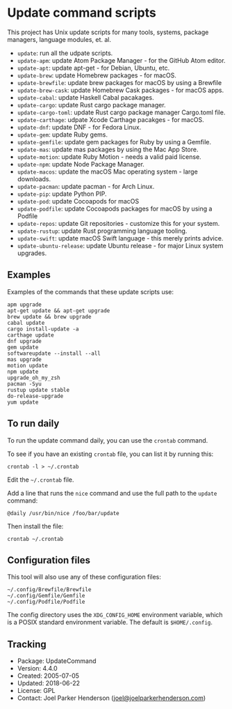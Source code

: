 # Update command scripts

This project has Unix update scripts for many tools,
systems, package managers, language modules, et. al.

 * `update`: run all the udpate scripts.
 * `update-apm`: update Atom Package Manager - for the GitHub Atom editor.
 * `update-apt`: update apt-get - for Debian, Ubuntu, etc.
 * `update-brew`: update Homebrew packages - for macOS.
 * `update-brewfile`: update brew packages for macOS by using a Brewfile
 * `update-brew-cask`: update Homebrew Cask packages - for macOS apps.
 * `update-cabal`: update Haskell Cabal pacakages.
 * `update-cargo`: update Rust cargo package manager.
 * `update-cargo-toml`: update Rust cargo package manager Cargo.toml file.
 * `update-carthage`: udpate Xcode Carthage pacakges - for macOS.
 * `update-dnf`: update DNF - for Fedora Linux.
 * `update-gem`: update Ruby gems.
 * `update-gemfile`: update gem packages for Ruby by using a Gemfile.
 * `update-mas`: update mas packages by using the Mac App Store.
 * `update-motion`: update Ruby Motion - needs a valid paid license.
 * `update-npm`: update Node Package Manager.
 * `update-macos`: update the macOS Mac operating system - large downloads.
 * `update-pacman`: update pacman - for Arch Linux.
 * `update-pip`: update Python PIP.
 * `update-pod`: update Cocoapods for macOS
 * `update-podfile`: update Cocoapods packages for macOS by using a Podfile
 * `update-repos`: update Git repositories - customize this for your system.
 * `update-rustup`: update Rust programming language tooling.
 * `update-swift`: update macOS Swift language - this merely prints advice.
 * `update-ubuntu-release`: update Ubuntu release - for major Linux system upgrades.

## Examples

Examples of the commands that these update scripts use:

    apm upgrade
    apt-get update && apt-get upgrade
    brew update && brew upgrade
    cabal update
    cargo install-update -a
    carthage update
    dnf upgrade
    gem update
    softwareupdate --install --all
    mas upgrade
    motion update
    npm update
    upgrade_oh_my_zsh
    pacman -Syu
    rustup update stable
    do-release-upgrade
    yum update

## To run daily

To run the update command daily, you can use the `crontab` command.

To see if you have an existing `crontab` file, you can list it by running this:

    crontab -l > ~/.crontab

Edit the `~/.crontab` file.

Add a line that runs the `nice` command and use the full path to the `update` command:

    @daily /usr/bin/nice /foo/bar/update

Then install the file:

    crontab ~/.crontab


## Configuration files

This tool will also use any of these configuration files:

    ~/.config/Brewfile/Brewfile
    ~/.config/Gemfile/Gemfile
    ~/.config/Podfile/Podfile

The config directory uses the `XDG_CONFIG_HOME` environment variable, which is a POSIX standard environment variable. The default is `$HOME/.config`.


## Tracking

  * Package: UpdateCommand
  * Version: 4.4.0
  * Created: 2005-07-05
  * Updated: 2018-06-22
  * License: GPL
  * Contact: Joel Parker Henderson (joel@joelparkerhenderson.com)
